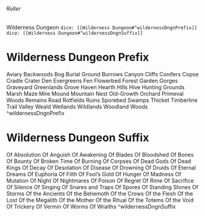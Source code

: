 ###### Roller
Wilderness Dungeon
`dice: [[Wilderness Dungeon#^wildernessDngnPrefix]]`
`dice: [[Wilderness Dungeon#^wildernessDngnSuffix]]`
# Wilderness Dungeon Prefix

Aviary
Backwoods
Bog
Burial Ground
Burrows
Canyon
Cliffs
Conifers
Copse
Cradle
Crater
Den
Evergreens
Fen
Flowerbed
Forest
Garden
Gorges
Graveyard
Greenlands
Grove
Haven
Hearth
Hills
Hive
Hunting Grounds
Marsh
Maze
Mire
Mound
Mountain
Nest
Old-Growth
Orchard
Primeval Woods
Remains
Road
Rotfields
Ruins
Sporebed
Swamps
Thicket
Timberline
Trail
Valley
Weald
Wetlands
Wildlands
Woodland
Woods
^wildernessDngnPrefix

# Wilderness Dungeon Suffix
Of Absolution
Of Anguish
Of Awakening
Of Blades
Of Bloodshed
Of Bones
Of Bounty
Of Broken Time
Of Burning
Of Corpses
Of Dead Gods
Of Dead Kings
Of Decay
Of Desolation
Of Disease
Of Drowning
Of Druids
Of Eternal Dreams
Of Euphoria
Of Filth
Of Fool’s Gold
Of Hunger
Of Madness
Of Mutation
Of Night
Of Nightmares
Of Poison
Of Regret
Of Rime
Of Sacrifice
Of Silence
Of Singing
Of Snares and Traps
Of Spores
Of Standing Stones
Of Storms
Of the Ancients
Of the Behemoth
Of the Crows
Of the Flesh
Of the Lost
Of the Megalith
Of the Mother
Of the Ritual
Of the Totems
Of the Void
Of Trickery
Of Vermin
Of Worms
Of Wraiths
^wildernessDngnSuffix


